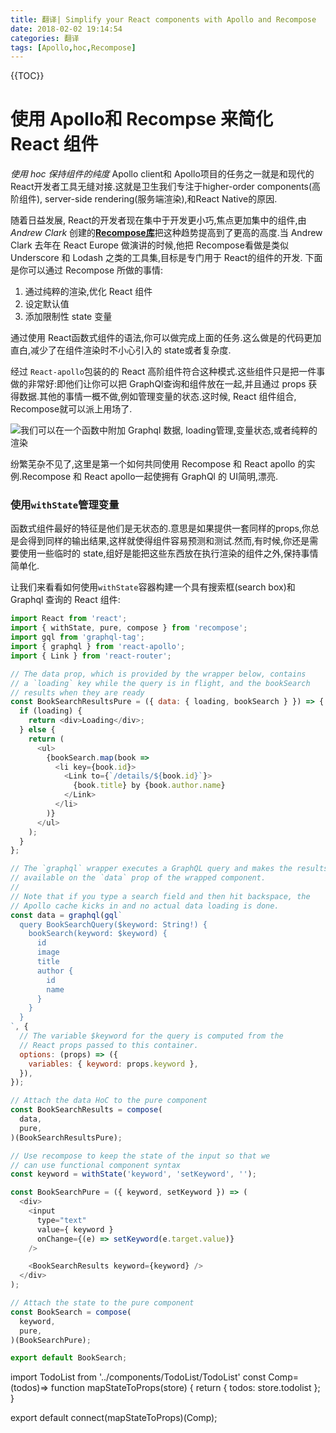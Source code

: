 ```yaml
---
title: 翻译| Simplify your React components with Apollo and Recompose
date: 2018-02-02 19:14:54
categories: 翻译
tags: [Apollo,hoc,Recompose]
---
```


{{TOC}}

# 使用 Apollo和 Recompse 来简化 React 组件
*使用 hoc 保持组件的纯度*
Apollo client和 Apollo项目的任务之一就是和现代的 React开发者工具无缝对接.这就是卫生我们专注于higher-order components(高阶组件), server-side rendering(服务端渲染),和React Native的原因.

随着日益发展, React的开发者现在集中于开发更小巧,焦点更加集中的组件,由*Andrew Clark* 创建的[**Recompose库**](https://github.com/acdlite/recompose)把这种趋势提高到了更高的高度.当 Andrew Clark 去年在 React Europe 做演讲的时候,他把 Recompose看做是类似 Underscore 和 Lodash 之类的工具集,目标是专门用于 React的组件的开发. 下面是你可以通过 Recompose 所做的事情:

1. 通过纯粹的渲染,优化 React 组件
2. 设定默认值
3. 添加限制性 state 变量

通过使用 React函数式组件的语法,你可以做完成上面的任务.这么做是的代码更加直白,减少了在组件渲染时不小心引入的 state或者复杂度.

经过 `React-apollo`包装的的 React 高阶组件符合这种模式.这些组件只是把一件事做的非常好:即他们让你可以把 GraphQl查询和组件放在一起,并且通过 props 获得数据.其他的事情一概不做,例如管理变量的状态.这时候, React 组件组合, Recompose就可以派上用场了.

![我们可以在一个函数中附加 Graphql 数据, loading管理,变量状态,或者纯粹的渲染](https://ws4.sinaimg.cn/large/006tKfTcgy1fo2c2gwld9j30e2050q2s.jpg)

纷繁芜杂不见了,这里是第一个如何共同使用 Recompose 和 React apollo 的实例.Recompose 和 React apollo一起使拥有 GraphQl 的 UI简明,漂亮.

### 使用`withState`管理变量
函数式组件最好的特征是他们是无状态的.意思是如果提供一套同样的props,你总是会得到同样的输出结果,这样就使得组件容易预测和测试.然而,有时候,你还是需要使用一些临时的 state,组好是能把这些东西放在执行渲染的组件之外,保持事情简单化.

让我们来看看如何使用`withState`容器构建一个具有搜索框(search box)和 Graphql 查询的 React 组件:

```js
import React from 'react';
import { withState, pure, compose } from 'recompose';
import gql from 'graphql-tag';
import { graphql } from 'react-apollo';
import { Link } from 'react-router';

// The data prop, which is provided by the wrapper below, contains
// a `loading` key while the query is in flight, and the bookSearch
// results when they are ready
const BookSearchResultsPure = ({ data: { loading, bookSearch } }) => {
  if (loading) {
    return <div>Loading</div>;
  } else {
    return (
      <ul>
        {bookSearch.map(book =>
          <li key={book.id}>
            <Link to={`/details/${book.id}`}>
              {book.title} by {book.author.name}
            </Link>
          </li>
        )}
      </ul>
    );
  }
};

// The `graphql` wrapper executes a GraphQL query and makes the results
// available on the `data` prop of the wrapped component.
//
// Note that if you type a search field and then hit backspace, the
// Apollo cache kicks in and no actual data loading is done.
const data = graphql(gql`
  query BookSearchQuery($keyword: String!) {
    bookSearch(keyword: $keyword) {
      id
      image
      title
      author {
        id
        name
      }
    }
  }
`, {
  // The variable $keyword for the query is computed from the
  // React props passed to this container.
  options: (props) => ({
    variables: { keyword: props.keyword },
  }),
});

// Attach the data HoC to the pure component
const BookSearchResults = compose(
  data,
  pure,
)(BookSearchResultsPure);

// Use recompose to keep the state of the input so that we
// can use functional component syntax
const keyword = withState('keyword', 'setKeyword', '');

const BookSearchPure = ({ keyword, setKeyword }) => (
  <div>
    <input
      type="text"
      value={ keyword }
      onChange={(e) => setKeyword(e.target.value)}
    />

    <BookSearchResults keyword={keyword} />
  </div>
);

// Attach the state to the pure component
const BookSearch = compose(
  keyword,
  pure,
)(BookSearchPure);

export default BookSearch;
```



import TodoList from '../components/TodoList/TodoList'
const  Comp=(todos)=>
  <TodoList todos={todos}/>
function mapStateToProps(store) { 
  return {
    todos: store.todolist
    };
}

export default connect(mapStateToProps)(Comp);




